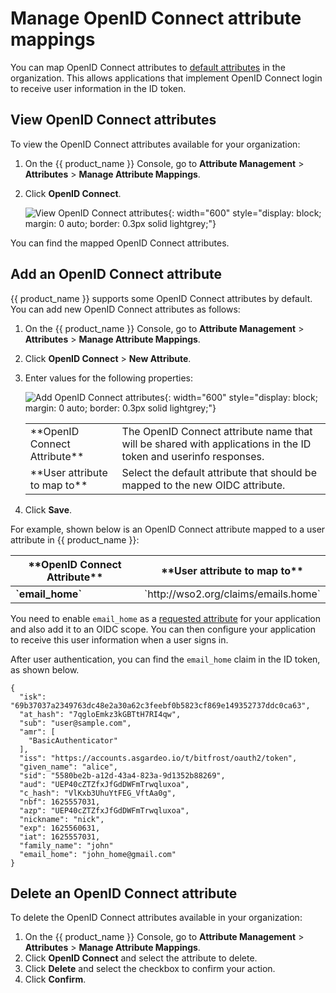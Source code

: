 # Manage OpenID Connect attribute mappings

You can map OpenID Connect attributes to [default attributes]({{base_path}}/guides/users/attributes/manage-attributes/) in the organization. This allows applications that implement OpenID Connect login to receive user information in the ID token.

## View OpenID Connect attributes
To view the OpenID Connect attributes available for your organization:

1. On the {{ product_name }} Console, go to **Attribute Management** > **Attributes** > **Manage Attribute Mappings**.
2. Click **OpenID Connect**.

   ![View OpenID Connect attributes]({{base_path}}/assets/img/guides/organization/attributes/attribute-mappings/view-oidc-attributes.png){: width="600" style="display: block; margin: 0 auto; border: 0.3px solid lightgrey;"}

You can find the mapped OpenID Connect attributes.

## Add an OpenID Connect attribute
{{ product_name }} supports some OpenID Connect attributes by default. You can add new OpenID Connect attributes as follows:

1. On the {{ product_name }} Console, go to **Attribute Management** > **Attributes** > **Manage Attribute Mappings**.
2. Click **OpenID Connect** > **New Attribute**.
3. Enter values for the following properties:

    ![Add OpenID Connect attributes]({{base_path}}/assets/img/guides/organization/attributes/attribute-mappings/add-oidc-attribute-mapping.png){: width="600" style="display: block; margin: 0 auto; border: 0.3px solid lightgrey;"}

    <table>
          <tbody>
            <tr>
                <td>**OpenID Connect Attribute**</td>
                <td>The OpenID Connect attribute name that will be shared with applications in the ID token and userinfo responses.</td>
             </tr>
             <tr>
                <td>**User attribute to map to**</td>
                <td>Select the default attribute that should be mapped to the new OIDC attribute.</td>
             </tr>
          </tbody>
       </table>

5. Click **Save**.

For example, shown below is an OpenID Connect attribute mapped to a user attribute in {{ product_name }}:
<table>
     <thead>
           <tr>
              <th>**OpenID Connect Attribute**</th>
              <th>**User attribute to map to**</th>
           </tr>
     </thead>
     <tbody>
     <tr>
       <td><b>`email_home`</b></td>
       <td>`http://wso2.org/claims/emails.home` </td>
     </tr>
     </tbody>
</table>

You need to enable `email_home` as a [requested attribute]({{base_path}}/guides/authentication/user-attributes/enable-attributes-for-oidc-app/#select-user-attributes) for your application and also add it to an OIDC scope. You can then configure your application to receive this user information when a user signs in.

After user authentication, you can find the `email_home` claim in the ID token, as shown below.

``` 
{
  "isk": "69b37037a2349763dc48e2a30a62c3feebf0b5823cf869e149352737ddc0ca63",
  "at_hash": "7qgloEmkz3kGBTtH7RI4qw",
  "sub": "user@sample.com",
  "amr": [
    "BasicAuthenticator"
  ],
  "iss": "https://accounts.asgardeo.io/t/bitfrost/oauth2/token",
  "given_name": "alice",
  "sid": "5580be2b-a12d-43a4-823a-9d1352b88269",
  "aud": "UEP40cZTZfxJfGdDWFmTrwqluxoa",
  "c_hash": "VlKxb3UhuYtFEG_VftAa0g",
  "nbf": 1625557031,
  "azp": "UEP40cZTZfxJfGdDWFmTrwqluxoa",
  "nickname": "nick",
  "exp": 1625560631,
  "iat": 1625557031,
  "family_name": "john"
  "email_home": "john_home@gmail.com"
}
```

## Delete an OpenID Connect attribute
To delete the OpenID Connect attributes available in your organization:

1. On the {{ product_name }} Console, go to **Attribute Management** > **Attributes** > **Manage Attribute Mappings**.
2. Click **OpenID Connect** and select the attribute to delete.
3. Click **Delete** and select the checkbox to confirm your action.
4. Click **Confirm**.